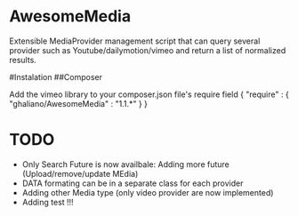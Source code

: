 # AwesomeMedia
Extensible MediaProvider management script that can query several provider 
such as Youtube/dailymotion/vimeo and return a list of normalized results.

#Instalation
##Composer

Add the vimeo library to your composer.json file's require field
{
    "require" : {
        "ghaliano/AwesomeMedia" : "1.1.*"
    }
}

# TODO
* Only Search Future is now availbale: Adding more future (Upload/remove/update MEdia) 
* DATA formating can be in a separate class for each provider
* Adding other Media type (only video provider are now implemented)
* Adding test !!!
